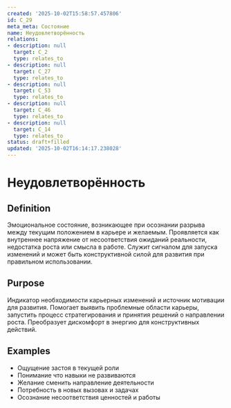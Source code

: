 ```yaml
---
created: '2025-10-02T15:58:57.457806'
id: C_29
meta_meta: Состояние
name: Неудовлетворённость
relations:
- description: null
  target: C_2
  type: relates_to
- description: null
  target: C_27
  type: relates_to
- description: null
  target: C_53
  type: relates_to
- description: null
  target: C_46
  type: relates_to
- description: null
  target: C_14
  type: relates_to
status: draft+filled
updated: '2025-10-02T16:14:17.238028'
---
```


# Неудовлетворённость

## Definition
Эмоциональное состояние, возникающее при осознании разрыва между текущим положением в карьере и желаемым. Проявляется как внутреннее напряжение от несоответствия ожиданий реальности, недостатка роста или смысла в работе. Служит сигналом для запуска изменений и может быть конструктивной силой для развития при правильном использовании.

## Purpose
Индикатор необходимости карьерных изменений и источник мотивации для развития. Помогает выявить проблемные области карьеры, запустить процесс стратегирования и принятия решений о направлении роста. Преобразует дискомфорт в энергию для конструктивных действий.

## Examples

- Ощущение застоя в текущей роли
- Понимание что навыки не развиваются
- Желание сменить направление деятельности
- Потребность в новых вызовах и задачах
- Осознание несоответствия ценностей и работы